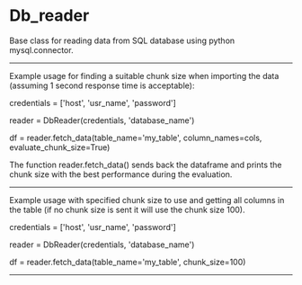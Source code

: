 # Db_reader
Base class for reading data from SQL database using python mysql.connector.

---------------------------------------------------------------------------------------------------------------------------
Example usage for finding a suitable chunk size when importing the data (assuming 1 second response time is acceptable): 

credentials = ['host', 'usr_name', 'password'] <br />

reader = DbReader(credentials, 'database_name')<br />

df = reader.fetch_data(table_name='my_table', column_names=cols, evaluate_chunk_size=True) <br />

The function reader.fetch_data() sends back the dataframe and prints the chunk size with the best performance
during the evaluation.

---------------------------------------------------------------------------------------------------------------------------

Example usage with specified chunk size to use and getting all columns in the table 
(if no chunk size is sent it will use the chunk size 100).

credentials = ['host', 'usr_name', 'password'] <br />

reader = DbReader(credentials, 'database_name') <br />

df = reader.fetch_data(table_name='my_table', chunk_size=100) <br />

---------------------------------------------------------------------------------------------------------------------------

